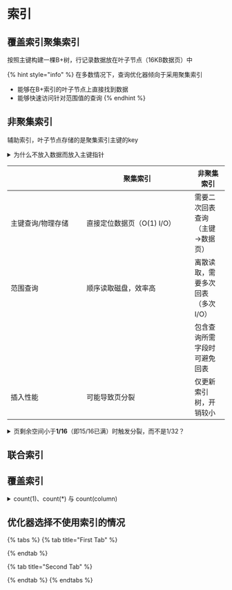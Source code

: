# 索引

## 覆盖索引聚集索引

按照主键构建一棵B+树，行记录数据放在叶子节点（16KB数据页）中

{% hint style="info" %}
在多数情况下，查询优化器倾向于采用聚集索引

* 能够在B+索引的叶子节点上直接找到数据
* 能够快速访问针对范围值的查询
{% endhint %}

## 非聚集索引

辅助索引，叶子节点存储的是聚集索引主键的key

<details>

<summary>为什么不放入数据而放入主键指针</summary>

1. 占用更多的磁盘空间
2. 数据更新时需要维护对所有索引树的更新

</details>

<table><thead><tr><th width="159.66668701171875"></th><th width="234.666748046875">聚集索引</th><th>非聚集索引</th></tr></thead><tbody><tr><td>主键查询/物理存储</td><td>直接定位数据页（O(1) I/O）</td><td>需要二次回表查询（主键→数据页）</td></tr><tr><td>范围查询</td><td>顺序读取磁盘，效率高</td><td>离散读取，需要多次回表（多次I/O）</td></tr><tr><td></td><td></td><td>包含查询所需字段时可避免回表</td></tr><tr><td>插入性能</td><td>可能导致页分裂</td><td>仅更新索引树，开销较小</td></tr></tbody></table>

<details>

<summary>页剩余空间小于<strong>1/16</strong>（即15/16已满）时触发分裂，而不是1/32？</summary>

* 空间利用率仅增加约3%
* 但分裂频率上升40%（严重影响高并发写入）

</details>

## 联合索引

## 覆盖索引

<details>

<summary>count(1)、count(*) 与 count(column)</summary>

<table><thead><tr><th width="149.33331298828125">covering index</th><th>effect</th><th>null</th></tr></thead><tbody><tr><td>count(*)</td><td>忽略列，用1代表行</td><td>包含NULL值</td></tr><tr><td>count(1)</td><td>所有列(行数)</td><td>包含NULL值</td></tr><tr><td>count(column)</td><td>只包括列名那一列</td><td>忽略NULL</td></tr></tbody></table>

COUNT(\*) 通常是最快的方式，因为它不需要读取任何列的数据，只需计算行数

</details>

## 优化器选择不使用索引的情况

{% tabs %}
{% tab title="First Tab" %}

{% endtab %}

{% tab title="Second Tab" %}

{% endtab %}
{% endtabs %}
